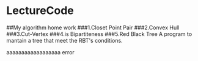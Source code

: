 # LectureCode
##My algorithm home work
###1.Closet Point Pair
###2.Convex Hull
###3.Cut-Vertex
###4.is Bipartiteness
###5.Red Black Tree
    A program to mantain a tree that meet the RBT's conditions.



aaaaaaaaaaaaaaaaaa error